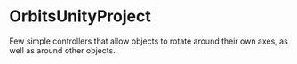 # OrbitsUnityProject
Few simple controllers that allow objects to rotate around their own axes, as well as around other objects.
